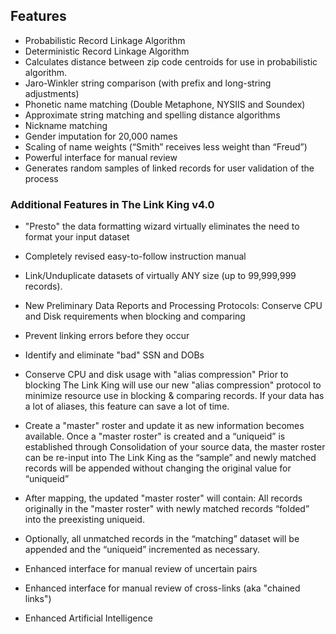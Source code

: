 ## Features

  * Probabilistic Record Linkage Algorithm
  * Deterministic Record Linkage Algorithm
  * Calculates distance between zip code centroids for use in probabilistic algorithm.
  * Jaro-Winkler string comparison (with prefix and long-string adjustments)
  * Phonetic name matching (Double Metaphone, NYSIIS and Soundex)
  * Approximate string matching and spelling distance algorithms
  * Nickname matching
  * Gender imputation for 20,000 names
  * Scaling of name weights (“Smith” receives less weight than “Freud”)
  * Powerful interface for manual review
  * Generates random samples of linked records for user validation of the process
  
### Additional Features in The Link King v4.0

  * "Presto" the data formatting wizard virtually eliminates the need to format your input dataset
  * Completely revised easy-to-follow instruction manual
  * Link/Unduplicate datasets of virtually ANY size (up to  99,999,999 records).
  * New Preliminary Data Reports and Processing Protocols: Conserve CPU and Disk requirements when blocking and comparing
  * Prevent linking errors before they occur
  * Identify and eliminate "bad" SSN and DOBs
  * Conserve CPU and disk usage with "alias compression" Prior to blocking The Link King will use our new "alias compression" protocol to minimize resource use in blocking & comparing records.  If your data has a lot of aliases, this feature can save a lot of time.
  * Create a "master" roster and update it as new information becomes available. Once a "master roster" is created and a “uniqueid” is established through Consolidation of your source data, the master roster can be re-input into The Link King as the “sample” and newly matched records will be appended without changing the original value for “uniqueid”
  * After mapping, the updated "master roster" will contain: All records originally in the "master roster" with newly matched records “folded” into the  preexisting uniqueid.

  * Optionally, all unmatched records in the “matching” dataset will be appended and the “uniqueid” incremented as necessary.
  * Enhanced interface for manual review of uncertain pairs
  * Enhanced interface for manual review of cross-links (aka "chained links")
  * Enhanced Artificial Intelligence
